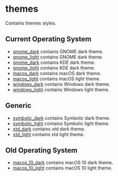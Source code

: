 # themes

Contains themes styles.

## Current Operating System

* [gnome_dark](gnome_dark) contains GNOME dark theme.
* [gnome_light](gnome_light) contains GNOME dark theme.
* [gnome_dark](kde_dark) contains KDE dark theme.
* [gnome_light](kde_light) contains KDE dark theme.
* [macos_dark](macos_dark) contains macOS dark theme.
* [macos_light](macos_dark) contains macOS light theme.
* [windows_dark](windows_dark) contains Windows dark theme.
* [windows_light](windows_light) contains Windows light theme.

## Generic

* [symbolic_dark](symbolic_dark) contains Symbolic dark theme.
* [symbolic_light](symbolic_light) contains Symbolic light theme.
* [xtd_dark](symbolic_dark) contains xtd dark theme.
* [xtd_light](symbolic_light) contains xtd light theme.

## Old Operating System

* [macos_10_dark](macos_10_dark) contains macOS 10 dark theme.
* [macos_10_light](macos_10_dark) contains macOS 10 light theme.
